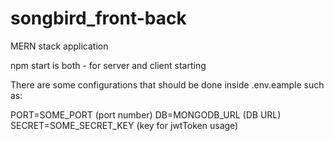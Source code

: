 # songbird_front-back

MERN stack application

npm start is both - for server and client starting

There are some configurations that should be done inside .env.eample such as:

PORT=SOME_PORT (port number)
DB=MONGODB_URL (DB URL)
SECRET=SOME_SECRET_KEY (key for jwtToken usage)
